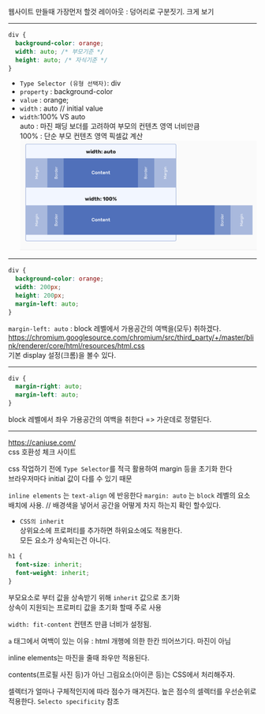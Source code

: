 웹사이트 만들때 가장먼저 할것
레이아웃 : 덩어리로 구분짓기. 크게 보기

---

```css
div {
  background-color: orange;
  width: auto; /* 부모기준 */
  height: auto; /* 자식기준 */
}
```

- `Type Selector (유형 선택자)`: div
- `property` : background-color
- `value` : orange;
- `width` : auto // initial value
- `width`:100% VS auto  
   auto : 마진 패딩 보더를 고려하여 부모의 컨텐츠 영역 너비만큼  
   100% : 단순 부모 컨텐츠 영역 픽셀값 계산  
  ![img](./imgs/1.png)

---

```css
div {
  background-color: orange;
  width: 200px;
  height: 200px;
  margin-left: auto;
}
```

`margin-left: auto` : block 레벨에서 가용공간의 여백을(모두) 취하겠다.  
https://chromium.googlesource.com/chromium/src/third_party/+/master/blink/renderer/core/html/resources/html.css  
기본 display 설정(크롬)을 볼수 있다.

---

```css
div {
  margin-right: auto;
  margin-left: auto;
}
```

block 레벨에서 좌우 가용공간의 여백을 취한다 => 가운데로 정렬된다.

---

https://caniuse.com/  
css 호환성 체크 사이트

css 작업하기 전에 `Type Selector`를 적극 활용하여 margin 등을 초기화 한다  
브라우저마다 initial 값이 다를 수 있기 때문

`inline elements` 는 `text-align` 에 반응한다
`margin: auto` 는 `block` 레벨의 요소 배치에 사용.
// 배경색을 넣어서 공간을 어떻게 차지 하는지 확인 할수있다.

- `CSS의 inherit`  
  상위요소에 프로퍼티를 추가하면 하위요소에도 적용한다.  
  모든 요소가 상속되는건 아니다.

```css
h1 {
  font-size: inherit;
  font-weight: inherit;
}
```

부모요소로 부터 값을 상속받기 위해 `inherit` 값으로 초기화  
상속이 지원되는 프로퍼티 값을 초기화 할때 주로 사용

`width: fit-content` 컨텐츠 만큼 너비가 설정됨.

`a` 태그에서 여백이 있는 이유 : html 개행에 의한 한칸 띄어쓰기다. 마진이 아님

inline elements는 마진을 줄때 좌우만 적용된다.

contents(프로필 사진 등)가 아닌 그림요소(아이콘 등)는 CSS에서 처리해주자.

셀렉터가 얼마나 구체적인지에 따라 점수가 매겨진다. 높은 점수의 셀렉터를 우선순위로 적용한다.
`Selecto specificity` 참조
